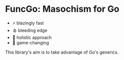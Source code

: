 # FuncGo: Masochism for Go

* :zap: blazingly fast
* :drop_of_blood: bleeding edge
* :ghost: holistic approach
* :exploding_head: game-changing

This library's aim is to take advantage of Go's generics.